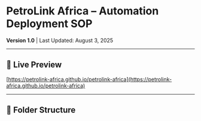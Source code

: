 # PetroLink Africa – Automation Deployment SOP  
**Version 1.0** | Last Updated: August 3, 2025

---

## 🚀 Live Preview  
[https://petrolink-africa.github.io/petrolink-africa](https://petrolink-africa.github.io/petrolink-africa)

---

## 📁 Folder Structure  
